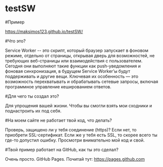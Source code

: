 # testSW

#Пример

https://maksimos123.github.io/testSW/

#Что это?

Service Worker -- это скрипт, который браузер запускает в фоновом режиме, отдельно от страницы, открывая дверь для возможностей, не требующих веб-страницы или взаимодействия с пользователем. Сегодня они выполняют такие функции как push-уведомления и фоновая синхронизация, в будущем Service Worker’ы будут поддерживать и другие вещи. Ключевая их особенность — это возможность перехватывать и обрабатывать сетевые запросы, включая программное управление кешированием ответов.

#Для чего ты создал это?

Для упрощения вашей жизни. Чтобы вы смогли взять мои сходники и поднастроить их под себя.

#На моем сайте не работает твой код, что делать?

Проверь, защищено ли у тебя соединение (https)? Если нет, то приобрети SSL-сертификат.
Если же у тебя есть SSL, то скорее всего ты где-то допустил ошибку. Просмотри внимательно мой код и свой.

#Твой пример работает на GitHub, как ты это сделал?

Очень просто. GitHub Pages. Почитай тут: https://pages.github.com
